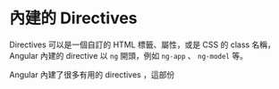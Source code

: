 # 內建的 Directives

Directives 可以是一個自訂的 HTML 標籤、屬性，或是 CSS 的 class 名稱， Angular 內建的 directive 以 `ng` 開頭，例如 `ng-app` 、 `ng-model` 等。

Angular 內建了很多有用的 directives ，這部份
